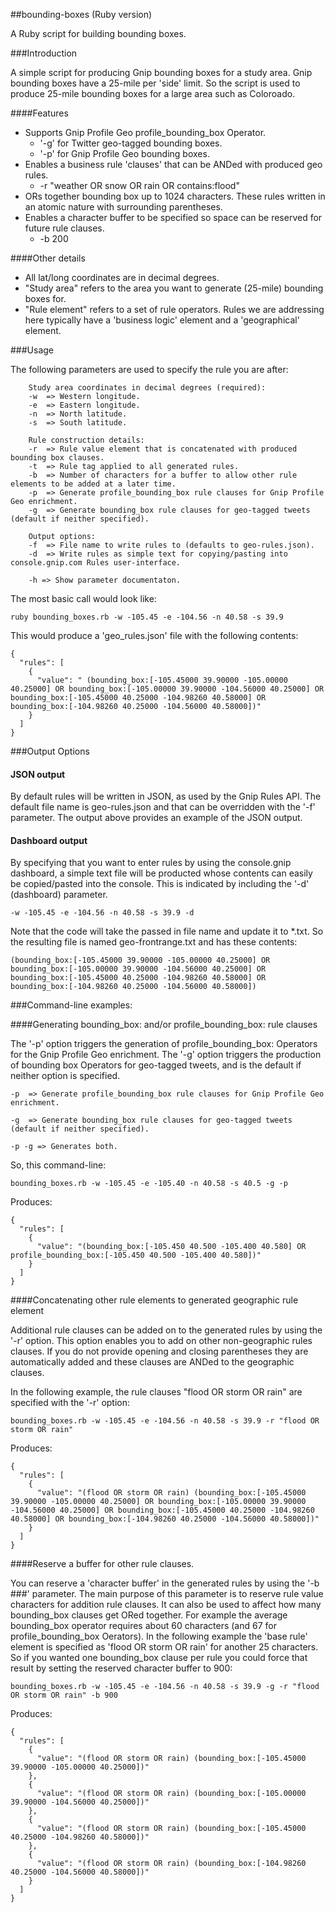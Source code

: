##bounding-boxes (Ruby version)

A Ruby script for building bounding boxes.

###Introduction

A simple script for producing Gnip bounding boxes for a study area.  Gnip bounding boxes have a 
25-mile per 'side' limit.  So the script is used to produce 25-mile bounding boxes for a large area such
as Coloroado.

####Features
+ Supports Gnip Profile Geo profile_bounding_box Operator.
     + '-g' for Twitter geo-tagged bounding boxes.
     + '-p' for Gnip Profile Geo bounding boxes.
+ Enables a business rule 'clauses' that can be ANDed with produced geo rules.
     + -r "weather OR snow OR rain OR contains:flood"
+ ORs together bounding box up to 1024 characters. These rules written in an atomic nature with surrounding parentheses.
+ Enables a character buffer to be specified so space can be reserved for future rule clauses.
     + -b 200    

####Other details
+ All lat/long coordinates are in decimal degrees.
+ "Study area" refers to the area you want to generate (25-mile) bounding boxes for.
+ "Rule element" refers to a set of rule operators.  Rules we are addressing here typically have a 'business logic' element and a 'geographical' element.  


###Usage

The following parameters are used to specify the rule you are after:
```
    Study area coordinates in decimal degrees (required):
    -w  => Western longitude.
    -e  => Eastern longitude. 
    -n  => North latitude.
    -s  => South latitude.
    
    Rule construction details:
    -r  => Rule value element that is concatenated with produced bounding box clauses.
    -t  => Rule tag applied to all generated rules.    
    -b  => Number of characters for a buffer to allow other rule elements to be added at a later time. 
    -p  => Generate profile_bounding_box rule clauses for Gnip Profile Geo enrichment. 
    -g  => Generate bounding_box rule clauses for geo-tagged tweets (default if neither specified).
    
    Output options:
    -f  => File name to write rules to (defaults to geo-rules.json).
    -d  => Write rules as simple text for copying/pasting into console.gnip.com Rules user-interface.
    
    -h => Show parameter documentaton.
```


The most basic call would look like:
```
ruby bounding_boxes.rb -w -105.45 -e -104.56 -n 40.58 -s 39.9 
```

This would produce a 'geo_rules.json' file with the following contents:

```
{
  "rules": [
    {
      "value": " (bounding_box:[-105.45000 39.90000 -105.00000 40.25000] OR bounding_box:[-105.00000 39.90000 -104.56000 40.25000] OR bounding_box:[-105.45000 40.25000 -104.98260 40.58000] OR bounding_box:[-104.98260 40.25000 -104.56000 40.58000])"
    }
  ]
}
```


###Output Options

#### JSON output

By default rules will be written in JSON, as used by the Gnip Rules API. The default file name is geo-rules.json and that can be overridden with the '-f' parameter.  The output above provides an example of the JSON output.  

#### Dashboard output

By specifying that you want to enter rules by using the console.gnip dashboard, a simple text file will be producted whose contents can easily be copied/pasted into the console. This is indicated by including the '-d' (dashboard) parameter. 

```
-w -105.45 -e -104.56 -n 40.58 -s 39.9 -d
```

Note that the code will take the passed in file name and update it to *.txt.  So the resulting file is named geo-frontrange.txt and has these contents: 

```
(bounding_box:[-105.45000 39.90000 -105.00000 40.25000] OR bounding_box:[-105.00000 39.90000 -104.56000 40.25000] OR bounding_box:[-105.45000 40.25000 -104.98260 40.58000] OR bounding_box:[-104.98260 40.25000 -104.56000 40.58000])

```



###Command-line examples:

####Generating bounding_box: and/or profile_bounding_box: rule clauses

The '-p' option triggers the generation of profile_bounding_box: Operators for the Gnip Profile Geo enrichment. The '-g' option triggers the production of bounding box Operators for geo-tagged tweets, and is the default if neither option is specified. 

```
-p  => Generate profile_bounding_box rule clauses for Gnip Profile Geo enrichment. 

-g  => Generate bounding_box rule clauses for geo-tagged tweets (default if neither specified).

-p -g => Generates both.
```

So, this command-line:
    
```
bounding_boxes.rb -w -105.45 -e -105.40 -n 40.58 -s 40.5 -g -p
```

Produces:

```
{
  "rules": [
    {
      "value": "(bounding_box:[-105.450 40.500 -105.400 40.580] OR profile_bounding_box:[-105.450 40.500 -105.400 40.580])"
    }
  ]
}

```


####Concatenating other rule elements to generated geographic rule element 

Additional rule clauses can be added on to the generated rules by using the '-r' option. This option enables you to add on other non-geographic rules clauses. If you do not provide opening and closing parentheses they are automatically added and these clauses are ANDed to the geographic clauses.

In the following example, the rule clauses "flood OR storm OR rain" are specified with the '-r' option:

```
bounding_boxes.rb -w -105.45 -e -104.56 -n 40.58 -s 39.9 -r "flood OR storm OR rain"
```

Produces:

```
{
  "rules": [
    {
      "value": "(flood OR storm OR rain) (bounding_box:[-105.45000 39.90000 -105.00000 40.25000] OR bounding_box:[-105.00000 39.90000 -104.56000 40.25000] OR bounding_box:[-105.45000 40.25000 -104.98260 40.58000] OR bounding_box:[-104.98260 40.25000 -104.56000 40.58000])"
    }
  ]
}

```


####Reserve a buffer for other rule clauses.

You can reserve a 'character buffer' in the generated rules by using the '-b ###' parameter. The main purpose of this parameter is to reserve rule value characters for addition rule clauses.  It can also be used to affect how many bounding_box clauses get ORed together.  For example the average bounding_box operator requires about 60 characters (and 67 for profile_bounding_box Oerators). In the following example the 'base rule' element is specified as 'flood OR storm OR rain' for another 25 characters. So if you wanted one bounding_box clause per rule you could force that result by setting the reserved character buffer to 900:

```
bounding_boxes.rb -w -105.45 -e -104.56 -n 40.58 -s 39.9 -g -r "flood OR storm OR rain" -b 900
```

Produces:

```
{
  "rules": [
    {
      "value": "(flood OR storm OR rain) (bounding_box:[-105.45000 39.90000 -105.00000 40.25000])"
    },
    {
      "value": "(flood OR storm OR rain) (bounding_box:[-105.00000 39.90000 -104.56000 40.25000])"
    },
    {
      "value": "(flood OR storm OR rain) (bounding_box:[-105.45000 40.25000 -104.98260 40.58000])"
    },
    {
      "value": "(flood OR storm OR rain) (bounding_box:[-104.98260 40.25000 -104.56000 40.58000])"
    }
  ]
}
```

